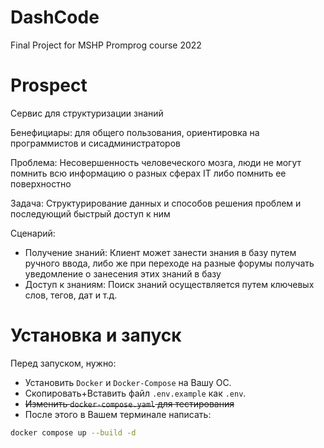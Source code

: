 # DashCode

Final Project for MSHP Promprog course 2022

# Prospect

Сервис для структуризации знаний

Бенефициары: для общего пользования, ориентировка на программистов и сисадминистраторов

Проблема: Несовершенность человеческого мозга, люди не могут помнить всю информацию о разных сферах IT либо помнить ее поверхностно

Задача: Структурирование данных и способов решения проблем и последующий быстрый доступ к ним


Сценарий:
 - Получение знаний: Клиент может занести знания в базу путем ручного ввода, либо же при переходе
   на разные форумы получать уведомление о занесения этих знаний в базу
 - Доступ к знаниям: Поиск знаний осуществляется путем ключевых слов, тегов, дат и т.д.

 # Установка и запуск

Перед запуском, нужно:
 - Установить `Docker` и `Docker-Compose` на Вашу OC.
 - Cкопировать+Вставить файл `.env.example` как `.env`.
 - ~~Изменить `docker-compose.yaml` для тестирования~~
  - После этого в Вашем терминале написать:
  ```bash
  docker compose up --build -d
  ```


